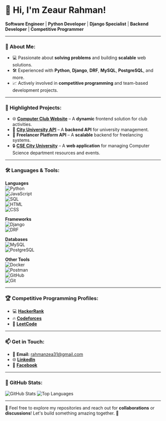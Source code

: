 # 👋 Hi, I'm **Zeaur Rahman**!

**Software Engineer** | **Python Developer** | **Django Specialist** | **Backend Developer** | **Competitive Programmer**

---

### 🚀 **About Me:**
- 💻 Passionate about **solving problems** and building **scalable** web solutions.
- 🛠️ Experienced with **Python**, **Django**, **DRF**, **MySQL**, **PostgreSQL**, and more.
- 📈 Actively involved in **competitive programming** and team-based development projects.

---

### 📂 **Highlighted Projects:**
- 🌐 **[Computer Club Website](https://computerclub-cityuniversity.netlify.app/)** – A **dynamic** frontend solution for club activities.
- 🏫 **[City University API](https://city-uni-dpt-api.onrender.com)** – A **backend API** for university management.
- 💼 **Freelancer Platform API** – A **scalable** backend for freelancing systems.
- 🔒 **[CSE City University](https://csecityuniversity.netlify.app/)** – A **web application** for managing Computer Science department resources and events.

---

### 🛠️ **Languages & Tools:**

**Languages**  
![Python](https://img.shields.io/badge/-Python-3776AB?style=flat-square&logo=Python&logoColor=white)  
![JavaScript](https://img.shields.io/badge/-JavaScript-F7DF1E?style=flat-square&logo=JavaScript&logoColor=black)  
![SQL](https://img.shields.io/badge/-SQL-4479A1?style=flat-square&logo=MySQL&logoColor=white)  
![HTML](https://img.shields.io/badge/-HTML-E34F26?style=flat-square&logo=HTML5&logoColor=white)  
![CSS](https://img.shields.io/badge/-CSS-1572B6?style=flat-square&logo=CSS3&logoColor=white)  

**Frameworks**  
![Django](https://img.shields.io/badge/-Django-092E20?style=flat-square&logo=Django&logoColor=white)  
![DRF](https://img.shields.io/badge/-DRF-ff1709?style=flat-square&logo=django&logoColor=white)

**Databases**  
![MySQL](https://img.shields.io/badge/-MySQL-4479A1?style=flat-square&logo=MySQL&logoColor=white)  
![PostgreSQL](https://img.shields.io/badge/-PostgreSQL-336791?style=flat-square&logo=PostgreSQL&logoColor=white)  

**Other Tools**  
![Docker](https://img.shields.io/badge/-Docker-2496ED?style=flat-square&logo=Docker&logoColor=white)  
![Postman](https://img.shields.io/badge/-Postman-FF6C37?style=flat-square&logo=Postman&logoColor=white)  
![GitHub](https://img.shields.io/badge/-GitHub-181717?style=flat-square&logo=GitHub&logoColor=white)  
![Git](https://img.shields.io/badge/-Git-F05032?style=flat-square&logo=Git&logoColor=white)

---

### 🏆 **Competitive Programming Profiles:**
- 💻 [**HackerRank**](https://www.hackerrank.com/profile/rahmanzea31)
- 🔥 [**Codeforces**](https://codeforces.com/profile/Zeaur_Rahman)
- 🎯 [**LeetCode**](https://leetcode.com/u/rahmanzea31/)

---

### 📫 **Get in Touch:**
- 📧 **Email:** [rahmanzea31@gmail.com](mailto:rahmanzea31@gmail.com)
- 🌐 [**LinkedIn**](https://www.linkedin.com/in/zeaur-rahman-4209622a8)
- 📱 [**Facebook**](https://www.facebook.com/WanderBlueprint)

---

### 🌟 **GitHub Stats:**
![GitHub Stats](https://github-readme-stats.vercel.app/api?username=Zea2002&show_icons=true&theme=radical)
![Top Languages](https://github-readme-stats.vercel.app/api/top-langs/?username=Zea2002&layout=compact&theme=radical)

---

🚀 Feel free to explore my repositories and reach out for **collaborations** or **discussions**! Let's build something amazing together. 🌟
